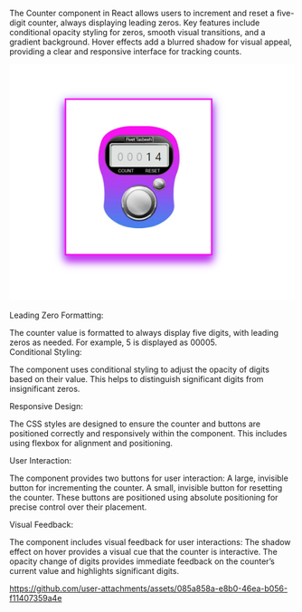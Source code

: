 
The Counter component in React allows users to increment and reset a five-digit counter, always displaying leading zeros. Key features include conditional opacity styling for zeros, smooth visual transitions, and a gradient background. Hover effects add a blurred shadow for visual appeal, providing a clear and responsive interface for tracking counts.

<a>
  <img src="src/Counter-app.png" alt="Example Image">
</a>


Leading Zero Formatting:

The counter value is formatted to always display five digits, with leading zeros as needed. For example, 5 is displayed as 00005.
<br/>
Conditional Styling:

The component uses conditional styling to adjust the opacity of digits based on their value. This helps to distinguish significant digits from insignificant zeros.
<br/>

Responsive Design:

The CSS styles are designed to ensure the counter and buttons are positioned correctly and responsively within the component. This includes using flexbox for alignment and positioning.
<br/>

User Interaction:

The component provides two buttons for user interaction:
A large, invisible button for incrementing the counter.
A small, invisible button for resetting the counter.
These buttons are positioned using absolute positioning for precise control over their placement.
<br/>

Visual Feedback:

The component includes visual feedback for user interactions:
The shadow effect on hover provides a visual cue that the counter is interactive.
The opacity change of digits provides immediate feedback on the counter’s current value and highlights significant digits.


https://github.com/user-attachments/assets/085a858a-e8b0-46ea-b056-f11407359a4e

